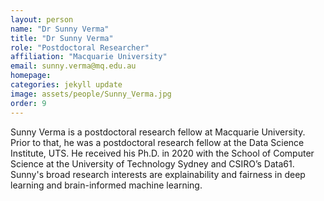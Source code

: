 ```yaml
---
layout: person
name: "Dr Sunny Verma"
title: "Dr Sunny Verma"
role: "Postdoctoral Researcher"
affiliation: "Macquarie University"
email: sunny.verma@mq.edu.au
homepage: 
categories: jekyll update
image: assets/people/Sunny_Verma.jpg
order: 9
---
```

Sunny Verma is a postdoctoral research fellow at Macquarie University. 
Prior to that, he was a postdoctoral research fellow at the Data Science Institute, UTS.  He received his Ph.D. in 2020 with the School of Computer Science at the University of Technology Sydney and CSIRO’s Data61. Sunny's broad research interests are explainability and fairness in deep learning and brain-informed machine learning. 
